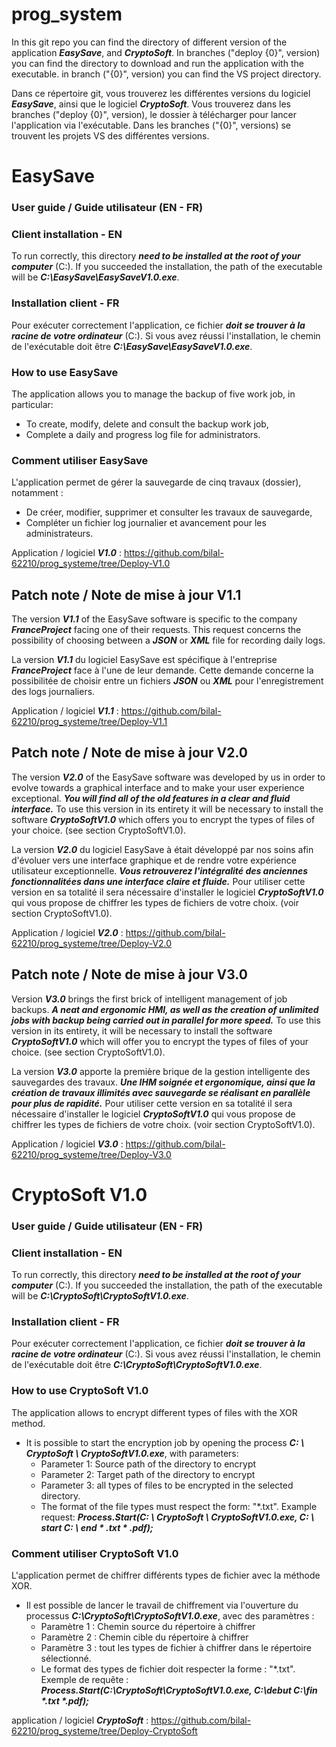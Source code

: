 # prog_system
In this git repo you can find the directory of different version of the application **_EasySave_**, and **_CryptoSoft_**.
In branches ("deploy {0}", version) you can find the directory to download and run the application with the executable.
in branch ("{0}", version) you can find the VS project directory.

Dans ce répertoire git, vous trouverez les différentes versions du logiciel **_EasySave_**, ainsi que le logiciel **_CryptoSoft_**.
Vous trouverez dans les branches ("deploy {0}", version), le dossier à télécharger pour lancer l'application via l'exécutable.
Dans les branches ("{0}", versions) se trouvent les projets VS des différentes versions.

# EasySave
### User guide / Guide utilisateur (EN - FR)

### Client installation - EN
To run correctly, this directory **_need to be installed at the root of your computer_** (C:\).
If you succeeded the installation, the path of the executable will be **_C:\EasySave\EasySaveV1.0.exe_**.

### Installation client - FR
Pour exécuter correctement l'application, ce fichier **_doit se trouver à la racine de votre ordinateur_** (C:\).
Si vous avez réussi l'installation, le chemin de l'exécutable doit être **_C:\EasySave\EasySaveV1.0.exe_**.


### How to use EasySave
The application allows you to manage the backup of five work job, in particular:
- To create, modify, delete and consult the backup work job,
- Complete a daily and progress log file for administrators.

### Comment utiliser EasySave
L'application permet de gérer la sauvegarde de cinq travaux (dossier), notamment : 
- De créer, modifier, supprimer et consulter les travaux de sauvegarde,
- Compléter un fichier log journalier et avancement pour les administrateurs.

Application / logiciel **_V1.0_** : https://github.com/bilal-62210/prog_systeme/tree/Deploy-V1.0


## Patch note / Note de mise à jour V1.1
The version **_V1.1_** of the EasySave software is specific to the company **_FranceProject_** facing one of their requests.
This request concerns the possibility of choosing between a **_JSON_** or **_XML_** file for recording daily logs.

La version **_V1.1_** du logiciel EasySave est spécifique à l'entreprise **_FranceProject_** face à l'une de leur demande.
Cette demande concerne la possibilitée de choisir entre un fichiers **_JSON_** ou **_XML_** pour l'enregistrement des logs journaliers.

Application / logiciel **_V1.1_** : https://github.com/bilal-62210/prog_systeme/tree/Deploy-V1.1


## Patch note / Note de mise à jour V2.0
The version **_V2.0_** of the EasySave software was developed by us in order to evolve towards a graphical interface and to make your user experience exceptional.
**_You will find all of the old features in a clear and fluid interface._**
To use this version in its entirety it will be necessary to install the software **_CryptoSoftV1.0_** which offers you to encrypt the types of files of your choice. (see section CryptoSoftV1.0).


La version **_V2.0_** du logiciel EasySave à était développé par nos soins afin d'évoluer vers une interface graphique et de rendre votre expérience utilisateur exceptionnelle.
**_Vous retrouverez l'intégralité des anciennes fonctionnalitées dans une interface claire et fluide._**
Pour utiliser cette version en sa totalité il sera nécessaire d'installer le logiciel **_CryptoSoftV1.0_** qui vous propose de chiffrer les types de fichiers de votre choix. (voir section CryptoSoftV1.0).


Application / logiciel **_V2.0_** : https://github.com/bilal-62210/prog_systeme/tree/Deploy-V2.0


## Patch note / Note de mise à jour V3.0
Version **_V3.0_** brings the first brick of intelligent management of job backups.
**_A neat and ergonomic HMI, as well as the creation of unlimited jobs with backup being carried out in parallel for more speed._**
To use this version in its entirety, it will be necessary to install the software **_CryptoSoftV1.0_** which will offer you to encrypt the types of files of your choice. (see section CryptoSoftV1.0).


La version **_V3.0_** apporte la première brique de la gestion intelligente des sauvegardes des travaux.
**_Une IHM soignée et ergonomique, ainsi que la création de travaux illimités avec sauvegarde se réalisant en parallèle pour plus de rapidité._**
Pour utiliser cette version en sa totalité il sera nécessaire d'installer le logiciel **_CryptoSoftV1.0_** qui vous propose de chiffrer les types de fichiers de votre choix. (voir section CryptoSoftV1.0).


Application / logiciel **_V3.0_** : https://github.com/bilal-62210/prog_systeme/tree/Deploy-V3.0



# CryptoSoft V1.0
### User guide / Guide utilisateur (EN - FR)

### Client installation - EN
To run correctly, this directory **_need to be installed at the root of your computer_** (C:\).
If you succeeded the installation, the path of the executable will be **_C:\CryptoSoft\CryptoSoftV1.0.exe_**.

### Installation client - FR
Pour exécuter correctement l'application, ce fichier **_doit se trouver à la racine de votre ordinateur_** (C:\).
Si vous avez réussi l'installation, le chemin de l'exécutable doit être **_C:\CryptoSoft\CryptoSoftV1.0.exe_**.


### How to use CryptoSoft V1.0
The application allows to encrypt different types of files with the XOR method.
- It is possible to start the encryption job by opening the process **_C: \ CryptoSoft \ CryptoSoftV1.0.exe_**, with parameters:
     - Parameter 1: Source path of the directory to encrypt
     - Parameter 2: Target path of the directory to encrypt
     - Parameter 3: all types of files to be encrypted in the selected directory.
     - The format of the file types must respect the form: "*.txt".
Example request: **_Process.Start(C: \ CryptoSoft \ CryptoSoftV1.0.exe, C: \ start C: \ end * .txt * .pdf);_**

### Comment utiliser CryptoSoft V1.0
L'application permet de chiffrer différents types de fichier avec la méthode XOR. 
- Il est possible de lancer le travail de chiffrement via l'ouverture du processus **_C:\CryptoSoft\CryptoSoftV1.0.exe_**, avec des paramètres : 
    - Paramètre 1 : Chemin source du répertoire à chiffrer
    - Paramètre 2 : Chemin cible du répertoire à chiffrer
    - Paramètre 3 : tout les types de fichier à chiffrer dans le répertoire sélectionné.
    - Le format des types de fichier doit respecter la forme : "*.txt".
Exemple de requête : **_Process.Start(C:\CryptoSoft\CryptoSoftV1.0.exe, C:\debut C:\fin *.txt *.pdf);_**

application / logiciel **_CryptoSoft_** : https://github.com/bilal-62210/prog_systeme/tree/Deploy-CryptoSoft